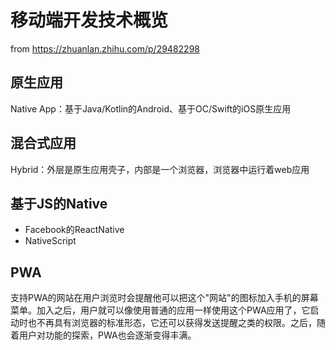 # 移动端开发技术概览

from <https://zhuanlan.zhihu.com/p/29482298>

## 原生应用

Native App：基于Java/Kotlin的Android、基于OC/Swift的iOS原生应用

## 混合式应用

Hybrid：外层是原生应用壳子，内部是一个浏览器，浏览器中运行着web应用

## 基于JS的Native

* Facebook的ReactNative
* NativeScript

## PWA

支持PWA的网站在用户浏览时会提醒他可以把这个"网站"的图标加入手机的屏幕菜单。加入之后，用户就可以像使用普通的应用一样使用这个PWA应用了，它启动时也不再具有浏览器的标准形态，它还可以获得发送提醒之类的权限。之后，随着用户对功能的探索，PWA也会逐渐变得丰满。

